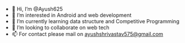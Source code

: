 - 👋 Hi, I’m @Ayush625
- 👀 I’m interested in Android and web development
- 🌱 I’m currently learning data structure and Competitive Programming
- 💞️ I’m looking to collaborate on web tech
- 📫 For contact please mail on ayushshrivastav575@gmail.com
